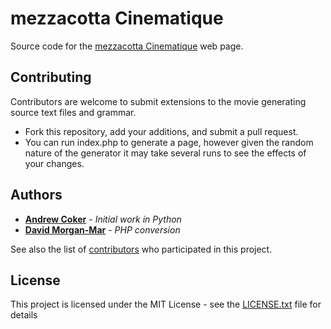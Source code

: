 # mezzacotta Cinematique

Source code for the [mezzacotta Cinematique](http://www.mezzacotta.net/cinematique/) web page.

## Contributing

Contributors are welcome to submit extensions to the movie generating source text files and grammar.

* Fork this repository, add your additions, and submit a pull request.
* You can run index.php to generate a page, however given the random nature of the generator it may take several runs to see the effects of your changes.

## Authors

* **[Andrew Coker](https://github.com/voidstaroz)** - *Initial work in Python*
* **[David Morgan-Mar](https://github.com/dmmaus)** - *PHP conversion*

See also the list of [contributors](https://github.com/dmmaus/mezzacotta-cinematique/contributors) who participated in this project.

## License

This project is licensed under the MIT License - see the [LICENSE.txt](LICENSE.txt) file for details
